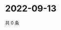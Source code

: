 # 2022-09-13

共 0 条

<!-- BEGIN WEIBO -->
<!-- 最后更新时间 Tue Sep 13 2022 19:00:58 GMT+0800 (China Standard Time) -->

<!-- END WEIBO -->

